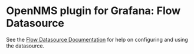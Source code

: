 # OpenNMS plugin for Grafana: Flow Datasource

See the [Flow Datasource Documentation](%OPG_DOCS_BASE_URL%/datasources/flow_datasource.html) for help on configuring and using the datasource.